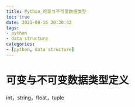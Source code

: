 ```yaml
---
title: Python_可变与不可变数据类型
toc: true
date: 2021-08-16 20:30:42
tags:
- python
- data structure
categories:
- [python, data structure]
---
```

# 可变与不可变数据类型定义
int，string，float，tuple



